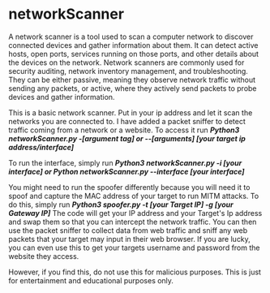 # networkScanner
A network scanner is a tool used to scan a computer network to discover connected devices and gather information about them. It can detect active hosts, open ports, services running on those ports, and other details about the devices on the network. Network scanners are commonly used for security auditing, network inventory management, and troubleshooting. They can be either passive, meaning they observe network traffic without sending any packets, or active, where they actively send packets to probe devices and gather information.

This is a basic network scanner. Put in your ip address and let it scan the networks you are connected to. 
I have added a packet sniffer to detect traffic coming from a network or a website.
To access it run ***Python3 networkScanner.py -[argument tag] or --[arguments] [your target ip address/interface]***

To run the interface, simply run ***Python3 networkScanner.py -i [your interface] or Python networkScanner.py --interface [your interface]***

You might need to run the spoofer differently because you will need it to spoof and capture the MAC address of your target to run MITM attacks. To do this, simply run ***Python3 spoofer.py -t [your Target IP] -g [your Gateway IP]***
The code will get your IP address and your Target's Ip address and swap them so that you can intercept the network traffic. You can then use the packet sniffer to collect data from web traffic and sniff any web packets that your target may input in their web browser. If you are lucky, you can even use this to get your targets username and password from the website they access. 

However, if you find this, do not use this for malicious purposes. This is just for entertainment and educational purposes only.